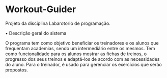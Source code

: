 # Workout-Guider
Projeto da disciplina Labarotorio de programação.

•	Descrição geral do sistema

O programa tem como objetivo beneficiar os treinadores e os alunos que frequentam
academias, sendo um intermediário entre os mesmos. Tem como funcionalidade para os alunos
mostrar as fichas de treinos, o progresso dos seus treinos e adaptá-los de acordo com as
necessidades do aluno. Para o treinador, é usado para gerenciar os exercícios que serão
propostos.

